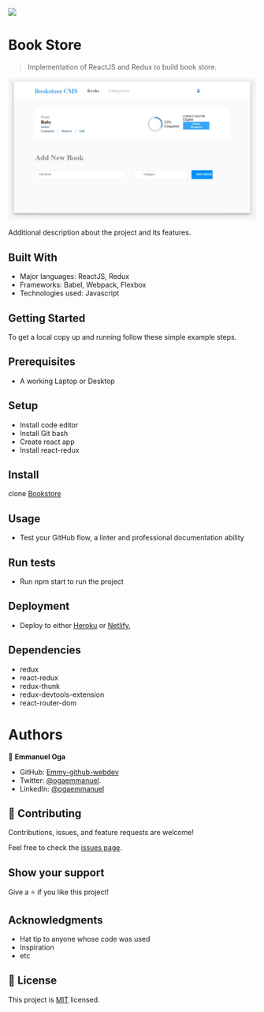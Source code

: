 ![](https://img.shields.io/badge/Microverse-blueviolet)

# Book Store

> Implementation of ReactJS and Redux to build book store.

![screenshot](./bookstore.JPG)

Additional description about the project and its features.

## Built With

- Major languages: ReactJS, Redux
- Frameworks: Babel, Webpack, Flexbox
- Technologies used: Javascript




## Getting Started

To get a local copy up and running follow these simple example steps.


## Prerequisites
- A working Laptop or Desktop
## Setup
- Install code editor
- Install Git bash
- Create react app
- Install react-redux

## Install

clone [Bookstore](https://github.com/Emmy-github-webdev/bookstore-react-redux)

## Usage
- Test your GitHub flow, a linter and professional documentation ability
## Run tests
- Run npm start to run the project
## Deployment
- Deploy to either [Heroku](https://www.heroku.com/) or [Netlify](https://www.netlify.com/),


## Dependencies

- redux 
- react-redux 
- redux-thunk 
- redux-devtools-extension
- react-router-dom

# Authors
👤 **Emmanuel Oga**
- GitHub: [Emmy-github-webdev](https://github.com/Emmy-github-webdev)
- Twitter: [@ogaemmanuel](https://twitter.com/OgaemmanuelOga).
- LinkedIn: [@ogaemmanuel](https://www.linkedin.com/in/emmanuel-oga-16171584/)

## 🤝 Contributing

Contributions, issues, and feature requests are welcome!

Feel free to check the [issues page](https://github.com/Emmy-github-webdev/bookstore-react-redux/issues).


## Show your support

Give a ⭐️ if you like this project!

## Acknowledgments

- Hat tip to anyone whose code was used
- Inspiration
- etc

## 📝 License

This project is [MIT](./MIT.md) licensed.
